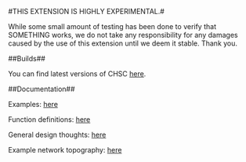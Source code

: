#THIS EXTENSION IS HIGHLY EXPERIMENTAL.#

While some small amount of testing has been done to verify that SOMETHING works,
we do not take any responsibility for any damages caused by the use of this
extension until we deem it stable. Thank you.

##Builds##

You can find latest versions of CHSC [here][builds].

##Documentation##

Examples: [here][examples]

Function definitions: [here][funcs]

General design thoughts: [here][design]

Example network topography: [here][topo]

[builds]: http://build.zeoldcraft.com/job/CHServerCommunication/
[examples]: https://github.com/EntityReborn/CHServerCommunication/blob/master/Examples.md
[funcs]: https://docs.google.com/spreadsheet/ccc?key=0AjO4owzyFgGzdEFROHZjRm5GcTEwanRPUVc0NF9uU1E#gid=0
[design]: https://docs.google.com/document/d/1UmSIYHjARkOAsXQaK6oaWMW20zdG1WVmEikLvZUd58o
[topo]: https://www.lucidchart.com/documents/view/46cd-0b90-51af849e-ad48-775e0a004865